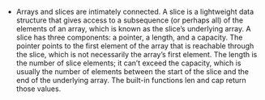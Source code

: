 - Arrays and slices are intimately connected. A slice is a lightweight data structure that 
gives access to a subsequence (or perhaps all) of the elements of an array, 
which is known as the slice’s underlying array. A slice has three components: 
a pointer, a length, and a capacity. The pointer points to the first element of 
the array that is reachable through the slice, which is not necessarily the array’s first element. 
The length is the number of slice elements; it can’t exceed the capacity, 
which is usually the number of elements between the start of the slice and the end of the 
underlying array. The built-in functions len and cap return those values.
